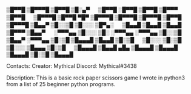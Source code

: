 <!-- PROJECT LOGO -->

▒█▀▀█ ▒█▀▀▀█ ▒█▀▀█ ▒█░▄▀ 　 ▒█▀▀█ ░█▀▀█ ▒█▀▀█ ▒█▀▀▀ ▒█▀▀█ 　 ▒█▀▀▀█ ▒█▀▀█ ▀█▀ ▒█▀▀▀█ ▒█▀▀▀█ ▒█▀▀▀█ ▒█▀▀█ ▒█▀▀▀█ 
▒█▄▄▀ ▒█░░▒█ ▒█░░░ ▒█▀▄░ 　 ▒█▄▄█ ▒█▄▄█ ▒█▄▄█ ▒█▀▀▀ ▒█▄▄▀ 　 ░▀▀▀▄▄ ▒█░░░ ▒█░ ░▀▀▀▄▄ ░▀▀▀▄▄ ▒█░░▒█ ▒█▄▄▀ ░▀▀▀▄▄ 
▒█░▒█ ▒█▄▄▄█ ▒█▄▄█ ▒█░▒█ 　 ▒█░░░ ▒█░▒█ ▒█░░░ ▒█▄▄▄ ▒█░▒█ 　 ▒█▄▄▄█ ▒█▄▄█ ▄█▄ ▒█▄▄▄█ ▒█▄▄▄█ ▒█▄▄▄█ ▒█░▒█ ▒█▄▄▄█

Contacts:
Creator: Mythical
Discord: Mythical#3438

Discription:
This is a basic rock paper scissors game I wrote in python3 from a list of 25 beginner python programs.

